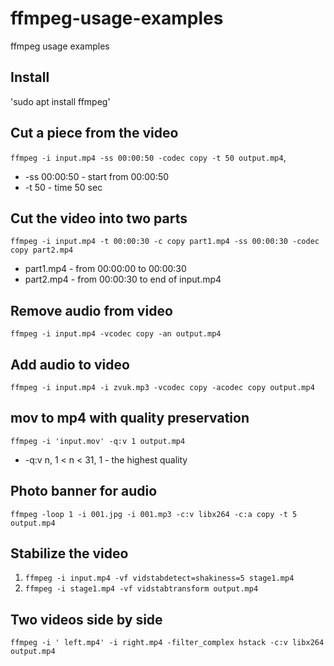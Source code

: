 # ffmpeg-usage-examples
ffmpeg usage examples

## Install
'sudo apt install ffmpeg'

## Cut a piece from the video
`ffmpeg -i input.mp4 -ss 00:00:50 -codec copy -t 50 output.mp4`,
- -ss 00:00:50 - start from 00:00:50
- -t 50 - time 50 sec

## Cut the video into two parts
`ffmpeg -i input.mp4 -t 00:00:30 -c copy part1.mp4 -ss 00:00:30 -codec copy part2.mp4`
- part1.mp4 - from 00:00:00 to 00:00:30
- part2.mp4 - from 00:00:30 to end of input.mp4

## Remove audio from video
`ffmpeg -i input.mp4 -vcodec copy -an output.mp4`

## Add audio to video
`ffmpeg -i input.mp4 -i zvuk.mp3 -vcodec copy -acodec copy output.mp4`

## mov to mp4 with quality preservation
`ffmpeg -i 'input.mov' -q:v 1 output.mp4`
- -q:v n, 1 < n < 31, 1 - the highest quality

## Photo banner for audio
`ffmpeg -loop 1 -i 001.jpg -i 001.mp3 -c:v libx264 -c:a copy -t 5 output.mp4`

## Stabilize the video
1. `ffmpeg -i input.mp4 -vf vidstabdetect=shakiness=5 stage1.mp4`
2. `ffmpeg -i stage1.mp4 -vf vidstabtransform output.mp4`

## Two videos side by side
`ffmpeg -i ' left.mp4' -i right.mp4 -filter_complex hstack -c:v libx264 output.mp4`

